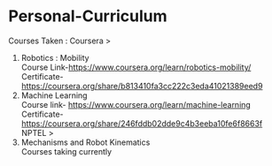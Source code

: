 # Personal-Curriculum

Courses Taken : 
Coursera >
1. Robotics : Mobility  
Course Link-https://www.coursera.org/learn/robotics-mobility/  
Certificate-https://coursera.org/share/b813410fa3cc222c3eda41021389eed9  
2. Machine Learning   
Course link- https://www.coursera.org/learn/machine-learning  
Certificate-https://coursera.org/share/246fddb02dde9c4b3eeba10fe6f8663f  
NPTEL >   
1. Mechanisms and Robot Kinematics  
Courses taking currently  
